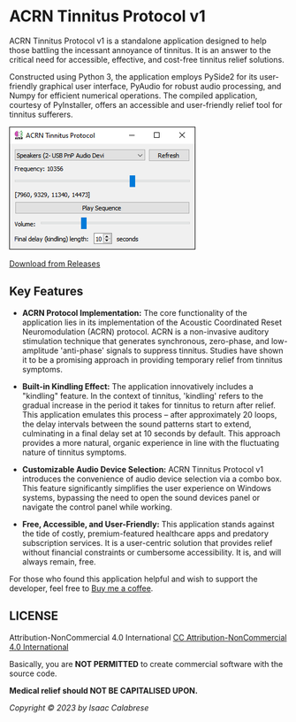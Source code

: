 # ACRN Tinnitus Protocol v1


ACRN Tinnitus Protocol v1 is a standalone application designed to help those battling the incessant annoyance of tinnitus. It is an answer to the critical need for accessible, effective, and cost-free tinnitus relief solutions.

Constructed using Python 3, the application employs PySide2 for its user-friendly graphical user interface, PyAudio for robust audio processing, and Numpy for efficient numerical operations. The compiled application, courtesy of PyInstaller, offers an accessible and user-friendly relief tool for tinnitus sufferers. 

![Screenshot of ACRN Tinnitus Protocol v1](https://github.com/swaghax/ACRN/blob/main/app_screenshot_1.png)

[Download from Releases](https://github.com/swaghax/ACRN/releases/tag/auto)

## Key Features

- **ACRN Protocol Implementation:** The core functionality of the application lies in its implementation of the Acoustic Coordinated Reset Neuromodulation (ACRN) protocol. ACRN is a non-invasive auditory stimulation technique that generates synchronous, zero-phase, and low-amplitude 'anti-phase' signals to suppress tinnitus. Studies have shown it to be a promising approach in providing temporary relief from tinnitus symptoms.

- **Built-in Kindling Effect:** The application innovatively includes a "kindling" feature. In the context of tinnitus, 'kindling' refers to the gradual increase in the period it takes for tinnitus to return after relief. This application emulates this process – after approximately 20 loops, the delay intervals between the sound patterns start to extend, culminating in a final delay set at 10 seconds by default. This approach provides a more natural, organic experience in line with the fluctuating nature of tinnitus symptoms.

- **Customizable Audio Device Selection:** ACRN Tinnitus Protocol v1 introduces the convenience of audio device selection via a combo box. This feature significantly simplifies the user experience on Windows systems, bypassing the need to open the sound devices panel or navigate the control panel while working.

- **Free, Accessible, and User-Friendly:** This application stands against the tide of costly, premium-featured healthcare apps and predatory subscription services. It is a user-centric solution that provides relief without financial constraints or cumbersome accessibility. It is, and will always remain, free.

For those who found this application helpful and wish to support the developer, feel free to [Buy me a coffee](https://www.paypal.com/paypalme/eyesackdesigns).

## LICENSE
Attribution-NonCommercial 4.0 International
[CC Attribution-NonCommercial 4.0 International](https://creativecommons.org/licenses/by-nc/4.0/)

Basically, you are **NOT PERMITTED** to create commercial software with the source code. 

**Medical relief should NOT BE CAPITALISED UPON.**

*Copyright © 2023 by Isaac Calabrese*
